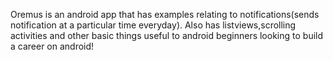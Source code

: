Oremus is an android app that has examples relating to notifications(sends notification at a particular time everyday).
Also has listviews,scrolling activities and other basic things useful to android beginners looking to build a career on android!